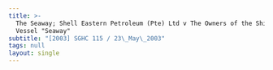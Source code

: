 ```yaml
---
title: >-
  The Seaway; Shell Eastern Petroleum (Pte) Ltd v The Owners of the Ship or
  Vessel "Seaway"
subtitle: "[2003] SGHC 115 / 23\_May\_2003"
tags: null
layout: single
---
```


